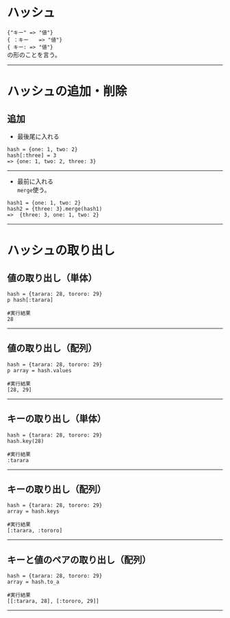 # ハッシュ
`{"キー" => "値"}`    
`{ ：キー　　=> "値"}`    
`{ キー: => "値"}`    
の形のことを言う。
***

# ハッシュの追加・削除
## 追加
- 最後尾に入れる
~~~
hash = {one: 1, two: 2}
hash[:three] = 3
=> {one: 1, two: 2, three: 3}
~~~
***

- 最前に入れる  
`merge`使う。
~~~
hash1 = {one: 1, two: 2}
hash2 = {three: 3}.merge(hash1)
=>  {three: 3, one: 1, two: 2}
~~~
***

# ハッシュの取り出し
## 値の取り出し（単体）
~~~
hash = {tarara: 28, tororo: 29}
p hash[:tarara]

#実行結果
28
~~~
***

## 値の取り出し（配列）
~~~
hash = {tarara: 28, tororo: 29}
p array = hash.values

#実行結果
[28, 29]
~~~
***

## キーの取り出し（単体）
~~~
hash = {tarara: 28, tororo: 29}
hash.key(28)

#実行結果
:tarara
~~~
***

## キーの取り出し（配列）
~~~
hash = {tarara: 28, tororo: 29}
array = hash.keys

#実行結果
[:tarara, :tororo]
~~~
***

## キーと値のペアの取り出し（配列）
~~~
hash = {tarara: 28, tororo: 29}
array = hash.to_a

#実行結果
[[:tarara, 28], [:tororo, 29]]
~~~
***
